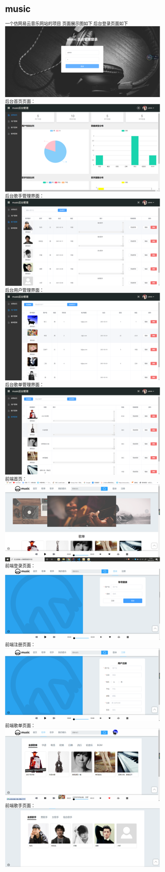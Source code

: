 # music
一个仿网易云音乐网站的项目
页面展示图如下
后台登录页面如下
![Image text](https://github.com/1432537583/img/blob/main/img/1.png)
后台首页页面：
![Image text](https://github.com/1432537583/img/blob/main/img/3.png)
后台歌手管理界面：
![Image text](https://github.com/1432537583/img/blob/main/img/2.png)
后台用户管理界面：
![Image text](https://github.com/1432537583/img/blob/main/img/5.png)
后台歌单管理界面：
![Image text](https://github.com/1432537583/img/blob/main/img/6.png)
前端首页：
![Image text](https://github.com/1432537583/img/blob/main/img/7.png)
前端登录页面：
![Image text](https://github.com/1432537583/img/blob/main/img/9.png)
前端注册页面：
![Image text](https://github.com/1432537583/img/blob/main/img/10.png)
前端歌单页面：
![Image text](https://github.com/1432537583/img/blob/main/img/4.png)
前端歌手页面：
![Image text](https://github.com/1432537583/img/blob/main/img/8.png)

